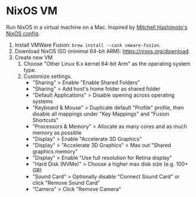 # NixOS VM

Run NixOS in a virtual machine on a Mac. Inspired by
[Mitchell Hashimoto's NixOS config](https://github.com/mitchellh/nixos-config).

1. Install VMWare Fusion: `brew install --cask vmware-fusion`.
1. Download NixOS ISO (minimal 64-bit ARM): <https://nixos.org/download>.
1. Create new VM
    1. Choose "Other Linux 6.x kernel 64-bit Arm" as the operating system type.
    1. Customize settings.
        - "Sharing" > Enable "Enable Shared Folders"
        - "Sharing" > Add host's home folder as shared folder
        - "Default Applications" > Disable opening across operating systems
        - "Keyboard & Mouse" > Duplicate default "Profile" profile, then disable all
          mappings under "Key Mappings" and "Fusion Shortcuts"
        - "Processors & Memory" > Allocate as many cores and as much memory as
          possible
        - "Display" > Enable "Accelerate 3D Graphics"
        - "Display" > "Accelerate 3D Graphics" > Max out "Shared graphics memory"
        - "Display" > Enable "Use full resolution for Retina display"
        - "Hard Disk (NVMe)" > Choose a higher max disk size (e.g. 100+ GB)
        - "Sound Card" > Optionally disable "Connect Sound Card" or click "Remove
          Sound Card"
        - "Camera" > Click "Remove Camera"
